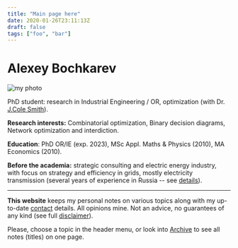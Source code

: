 ```yaml
---
title: "Main page here"
date: 2020-01-26T23:11:13Z
draft: false
tags: ["foo", "bar"]
---
```



# Alexey Bochkarev
<div class="col-left">
  <img src="/home/AB.JPG" alt="my photo" class="img-av">
</div>

PhD student: research in Industrial Engineering / OR, optimization (with Dr.
[J.Cole Smith](https://eng-cs.syr.edu/directory/?peopleid=14005)).

**Research interests:** Combinatorial optimization, Binary decision diagrams, Network optimization and interdiction.

**Education**: PhD OR/IE (exp. 2023), MSc Appl. Maths & Physics (2010), MA Economics (2010).

**Before the academia:** strategic consulting and electric energy industry, with
focus on strategy and efficiency in grids, mostly electricity transmission
(several years of experience in Russia -- see
[details](https://www.linkedin.com/in/aabochkaryov/)). <hr/>

**This website** keeps my personal notes on various topics along with my
up-to-date [contact](#contact) details. All opinions mine. Not an advice, no
guarantees of any kind (see full [disclaimer](/terms)).

Please, choose a topic in the header menu, or look into [Archive](/archive/) to see all notes (titles) on one page.
